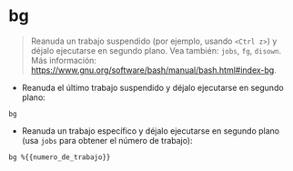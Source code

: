 # bg

> Reanuda un trabajo suspendido (por ejemplo, usando `<Ctrl z>`) y déjalo ejecutarse en segundo plano.
> Vea también: `jobs`, `fg`, `disown`.
> Más información: <https://www.gnu.org/software/bash/manual/bash.html#index-bg>.

- Reanuda el último trabajo suspendido y déjalo ejecutarse en segundo plano:

`bg`

- Reanuda un trabajo específico y déjalo ejecutarse en segundo plano (usa `jobs` para obtener el número de trabajo):

`bg %{{numero_de_trabajo}}`
